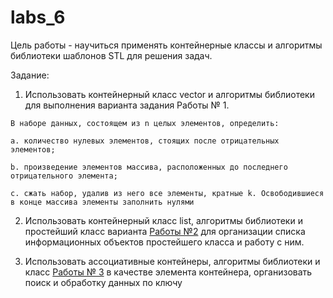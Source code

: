 # labs_6

Цель работы - научиться применять контейнерные классы и алгоритмы библиотеки шаблонов STL для решения задач.

Задание:

1. Использовать контейнерный класс vector и алгоритмы библиотеки для
выполнения варианта задания Работы № 1.

~~~
В наборе данных, состоящем из n целых элементов, определить:

a. количество нулевых элементов, стоящих после отрицательных элементов;

b. произведение элементов массива, расположенных до последнего отрицательного элемента;

c. сжать набор, удалив из него все элементы, кратные k. Освободившиеся в конце массива элементы заполнить нулями
~~~
2. Использовать контейнерный класс list, алгоритмы библиотеки и
простейший класс варианта [Работы №2](https://github.com/Oktawn/labs_OOP/tree/labs_2) для организации списка информационных объектов простейшего класса и работу с ним.

3. Использовать ассоциативные контейнеры, алгоритмы библиотеки и
класс [Работы № 3](https://github.com/Oktawn/labs_OOP/tree/labs_3)  в качестве элемента контейнера, организовать поиск и обработку данных по ключу